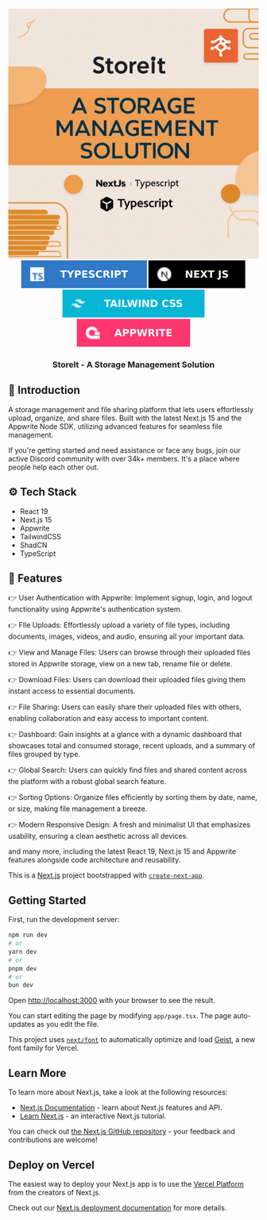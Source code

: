<div align="center">
  <br />
      <img src="https://github.com/omkarpawar7000/store_it/blob/97f76a7b295a191fd82f052cd0b4231caff7b4de/storeit_banner.jpg" alt="Project Banner">
  <br />

  <div>
    <img src="https://github.com/omkarpawar7000/livedocs/blob/3474d1cce2b42cdcc31689dd4c060755236013ec/typescript.svg" alt="typescript" />
    <img src="https://github.com/omkarpawar7000/livedocs/blob/3474d1cce2b42cdcc31689dd4c060755236013ec/nextjs.svg" alt="nextdotjs" />
    <img src="https://github.com/omkarpawar7000/livedocs/blob/3474d1cce2b42cdcc31689dd4c060755236013ec/tailwindcss.svg" alt="tailwindcss" />
    <img src="https://github.com/omkarpawar7000/store_it/blob/3e7271446a6a8f68602269dbcd2fa2b43923208a/appwrite.svg" alt="appwrite" />
  </div>

  <h3 align="center">StoreIt - A Storage Management Solution</h3>
</div>

## <a name="introduction">🤖 Introduction </a>

A storage management and file sharing platform that lets users effortlessly upload, organize, and share files. Built with the latest Next.js 15 and the Appwrite Node SDK, utilizing advanced features for seamless file management.

If you're getting started and need assistance or face any bugs, join our active Discord community with over 34k+ members. It's a place where people help each other out.

## <a name="tech-stack">⚙️ Tech Stack</a>
- React 19
- Next.js 15
- Appwrite
- TailwindCSS
- ShadCN
- TypeScript

## <a name="features">🔋 Features</a>
👉 User Authentication with Appwrite: Implement signup, login, and logout functionality using Appwrite's authentication system.

👉 FIle Uploads: Effortlessly upload a variety of file types, including documents, images, videos, and audio, ensuring all your important data.

👉 View and Manage Files: Users can browse through their uploaded files stored in Appwrite storage, view on a new tab, rename file or delete.

👉 Download Files: Users can download their uploaded files giving them instant access to essential documents.

👉 File Sharing: Users can easily share their uploaded files with others, enabling collaboration and easy access to important content.

👉 Dashboard: Gain insights at a glance with a dynamic dashboard that showcases total and consumed storage, recent uploads, and a summary of files grouped by type.

👉 Global Search: Users can quickly find files and shared content across the platform with a robust global search feature.

👉 Sorting Options: Organize files efficiently by sorting them by date, name, or size, making file management a breeze.

👉 Modern Responsive Design: A fresh and minimalist UI that emphasizes usability, ensuring a clean aesthetic across all devices.

and many more, including the latest React 19, Next.js 15 and Appwrite features alongside code architecture and reusability.

This is a [Next.js](https://nextjs.org) project bootstrapped with [`create-next-app`](https://nextjs.org/docs/app/api-reference/cli/create-next-app).

## Getting Started

First, run the development server:

```bash
npm run dev
# or
yarn dev
# or
pnpm dev
# or
bun dev
```

Open [http://localhost:3000](http://localhost:3000) with your browser to see the result.

You can start editing the page by modifying `app/page.tsx`. The page auto-updates as you edit the file.

This project uses [`next/font`](https://nextjs.org/docs/app/building-your-application/optimizing/fonts) to automatically optimize and load [Geist](https://vercel.com/font), a new font family for Vercel.

## Learn More

To learn more about Next.js, take a look at the following resources:

- [Next.js Documentation](https://nextjs.org/docs) - learn about Next.js features and API.
- [Learn Next.js](https://nextjs.org/learn) - an interactive Next.js tutorial.

You can check out [the Next.js GitHub repository](https://github.com/vercel/next.js) - your feedback and contributions are welcome!

## Deploy on Vercel

The easiest way to deploy your Next.js app is to use the [Vercel Platform](https://vercel.com/new?utm_medium=default-template&filter=next.js&utm_source=create-next-app&utm_campaign=create-next-app-readme) from the creators of Next.js.

Check out our [Next.js deployment documentation](https://nextjs.org/docs/app/building-your-application/deploying) for more details.
